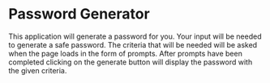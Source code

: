 # Password Generator
This application will generate a password for you. Your input will be needed to generate a safe password. The criteria that will be needed will be asked when the page loads in the form of prompts. After prompts have been completed clicking on the generate button will display the password with the given criteria.

